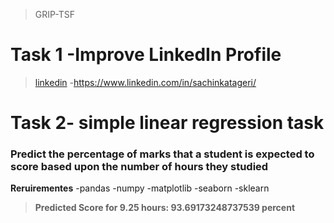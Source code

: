 >GRIP-TSF
# Task 1 -Improve LinkedIn Profile 
>[linkedin](https://www.linkedin.com) -https://www.linkedin.com/in/sachinkatageri/ 

# Task 2- simple linear regression task
### Predict the percentage of marks that a student is expected to score based upon the number of hours they studied
**Reruirementes**
-pandas
-numpy
-matplotlib
-seaborn
-sklearn 

>**Predicted Score for 9.25 hours: 93.69173248737539 percent**
